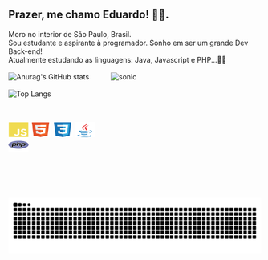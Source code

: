 ## Prazer, me chamo Eduardo! 👋👋.
Moro no interior de São Paulo, Brasil.
<br>
Sou estudante e aspirante à programador. Sonho em ser um grande Dev Back-end! 
<br>
Atualmente estudando as linguagens: Java, Javascript e PHP...💭💭
<br><br>
![Anurag's GitHub stats](https://github-readme-stats.vercel.app/api?username=eduardosouzaramospedroni&show_icons=true&theme=tokyonight&border_radius=15)
<img align="right" alt="sonic" src="https://media.giphy.com/media/v1.Y2lkPTc5MGI3NjExOGZsNGNpaG5jczFpMG51bWswemx0czlyaTA0MWlmcDdjenNsdWNzYyZlcD12MV9naWZzX3NlYXJjaCZjdD1n/ErizhSwfQlDItcJpzw/giphy.gif" width="300px" height="250px">
<br><br>
![Top Langs](https://github-readme-stats.vercel.app/api/top-langs/?username=eduardosouzaramospedroni&hide_progress=true&theme=tokyonight&border_radius=15)
<br><br>
<div style="display: inline_block"><br>
  <img align="center" alt="Javascript" height="30" width="40" src="https://raw.githubusercontent.com/devicons/devicon/master/icons/javascript/javascript-plain.svg">
  <img align="center" alt="HTML" height="30" width="40" src="https://raw.githubusercontent.com/devicons/devicon/master/icons/html5/html5-original.svg">
  <img align="center" alt="CSS" height="30" width="40" src="https://raw.githubusercontent.com/devicons/devicon/master/icons/css3/css3-original.svg">
  <img align="center" alt="Java" height="30" width="40" src="https://github.com/devicons/devicon/blob/master/icons/java/java-original.svg">
  <img align="center" alt="PHP" height="30" width="40" src="https://github.com/devicons/devicon/blob/master/icons/php/php-original.svg">
</div>
<br><br>
<picture align="center">
  <source media="(prefers-color-scheme: dark)" srcset="https://raw.githubusercontent.com/eduardosouzaramospedroni/eduardosouzaramospedroni/output/github-contribution-grid-snake-dark.svg">
  <source media="(prefers-color-scheme: light)" srcset="https://raw.githubusercontent.com/eduardosouzaramospedroni/eduardosouzaramospedroni/output/github-contribution-grid-snake-dark.svg">
  <img align="center" alt="github contribution grid snake animation" src="https://raw.githubusercontent.com/eduardosouzaramospedroni/eduardosouzaramospedroni/output/github-contribution-grid-snake.svg">
</picture>
